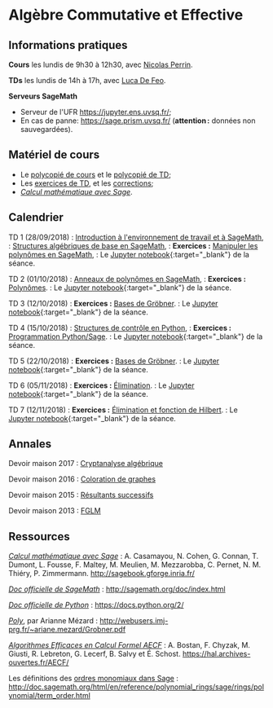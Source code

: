 ---
---

# Algèbre Commutative et Effective

## Informations pratiques

**Cours** les lundis de 9h30 à 12h30, avec [Nicolas Perrin](http://lmv.math.cnrs.fr/annuaire/nicolas-perrin/).

**TDs** les lundis de 14h à 17h, avec [Luca De Feo](http://defeo.lu/).

**Serveurs SageMath**

- Serveur de l'UFR <https://jupyter.ens.uvsq.fr/>;
- En cas de panne: <https://sage.prism.uvsq.fr/> (**attention :**
  données non sauvegardées).

## Matériel de cours

- Le [polycopié de cours](poly) et le [polycopié de TD](polytd);
- Les [exercices de TD](exercises), et les
  [corrections](https://defeo.lu/MA2-ace-notebooks/);
- [*Calcul mathématique avec Sage*](http://sagebook.gforge.inria.fr/).


## Calendrier

TD 1 (28/09/2018)
: [Introduction à l'environnement de travail et à SageMath](polytd#introduction-à-lenvironnemnt-de-travail-et-à-sagemath),
: [Structures algébriques de base en SageMath](polytd#anneaux-corps-polynômes-expressions),
: **Exercices :** [Manipuler les polynômes en SageMath](exercises#polynômes-à-une-variable),
: Le [Jupyter notebook](https://defeo.lu/MA2-ace-notebooks/#/nb/notebook/0/TD1){:target="_blank"} de la séance.

TD 2 (01/10/2018)
: [Anneaux de polynômes en SageMath](polytd#polynômes),
: **Exercices :** [Polynômes](exercises#polynômes-à-une-variable).
: Le [Jupyter notebook](https://defeo.lu/MA2-ace-notebooks/#/nb/notebook/1/TD2){:target="_blank"} de la séance.

TD 3 (12/10/2018)
: **Exercices :** [Bases de Gröbner](exercises#idéaux-monomiaux).
: Le [Jupyter notebook](https://defeo.lu/MA2-ace-notebooks/#/nb/notebook/1/TD3){:target="_blank"} de la séance.

TD 4 (15/10/2018)
: [Structures de contrôle en Python](polytd#syntaxe-pythonsage),
: **Exercices :** [Programmation Python/Sage](exercises#programmation-pythonsage).
: Le [Jupyter notebook](https://defeo.lu/MA2-ace-notebooks/#/nb/notebook/1/TD4){:target="_blank"} de la séance.

TD 5 (22/10/2018)
: **Exercices :** [Bases de Gröbner](exercises#calcul-de-bases-de-gröbner).
: Le [Jupyter notebook](http://nbviewer.jupyter.org/gist/defeo/89b80a1903a3f0ef95b1a239ab30c62f){:target="_blank"} de la séance.

TD 6 (05/11/2018)
: **Exercices :** [Élimination](exercises#résultants-et-élimination).
: Le [Jupyter notebook](http://nbviewer.jupyter.org/gist/defeo/ac4a2fd4594f119fbba24986b46808d6){:target="_blank"} de la séance.

TD 7 (12/11/2018)
: **Exercices :** [Élimination et fonction de Hilbert](exercises#rappel-sur-les-idaux).
: Le [Jupyter notebook](http://nbviewer.jupyter.org/gist/defeo/134e8b3769fa273121c0407b094d5361){:target="_blank"} de la séance.

## Annales

Devoir maison 2017
: [Cryptanalyse algébrique](misc/dm2014)

Devoir maison 2016
: [Coloration de graphes](misc/dm2016)

Devoir maison 2015
: [Résultants successifs](misc/dm2015)

Devoir maison 2013
: [FGLM](misc/dm2013)

## Ressources

[*Calcul mathématique avec Sage*](http://sagebook.gforge.inria.fr/)
: A. Casamayou, N. Cohen, G. Connan, T. Dumont, L. Fousse, F. Maltey,
M. Meulien, M. Mezzarobba, C. Pernet, N. M. Thiéry,
P. Zimmermann. <http://sagebook.gforge.inria.fr/>

[*Doc officielle de SageMath*](http://sagemath.org/doc/index.html)
: <http://sagemath.org/doc/index.html>

[*Doc officielle de Python*](https://docs.python.org/2/)
: <https://docs.python.org/2/>

[*Poly*](http://webusers.imj-prg.fr/~ariane.mezard/Grobner.pdf), par Arianne Mézard
: <http://webusers.imj-prg.fr/~ariane.mezard/Grobner.pdf>

[*Algorithmes Efficaces en Calcul Formel AECF*](https://hal.archives-ouvertes.fr/AECF/)
: A. Bostan, F. Chyzak, M. Giusti, R. Lebreton, G. Lecerf, B. Salvy et
É. Schost. <https://hal.archives-ouvertes.fr/AECF/>

Les définitions des [ordres monomiaux dans Sage](http://doc.sagemath.org/html/en/reference/polynomial_rings/sage/rings/polynomial/term_order.html)
: <http://doc.sagemath.org/html/en/reference/polynomial_rings/sage/rings/polynomial/term_order.html>

